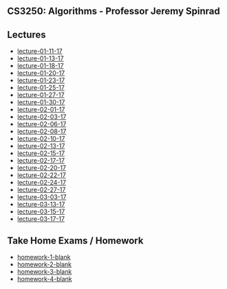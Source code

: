 ## CS3250: Algorithms - Professor Jeremy Spinrad

## Lectures
- [lecture-01-11-17](./lectures/lecture-01-11-17
)
- [lecture-01-13-17](./lectures/lecture-01-13-17
)
- [lecture-01-18-17](./lectures/lecture-01-18-17
)
- [lecture-01-20-17](./lectures/lecture-01-20-17
)
- [lecture-01-23-17](./lectures/lecture-01-23-17
)
- [lecture-01-25-17](./lectures/lecture-01-25-17
)
- [lecture-01-27-17](./lectures/lecture-01-27-17
)
- [lecture-01-30-17](./lectures/lecture-01-30-17
)
- [lecture-02-01-17](./lectures/lecture-02-01-17
)
- [lecture-02-03-17](./lectures/lecture-02-03-17
)
- [lecture-02-06-17](./lectures/lecture-02-06-17
)
- [lecture-02-08-17](./lectures/lecture-02-08-17
)
- [lecture-02-10-17](./lectures/lecture-02-10-17
)
- [lecture-02-13-17](./lectures/lecture-02-13-17
)
- [lecture-02-15-17](./lectures/lecture-02-15-17
)
- [lecture-02-17-17](./lectures/lecture-02-17-17
)
- [lecture-02-20-17](./lectures/lecture-02-20-17
)
- [lecture-02-22-17](./lectures/lecture-02-22-17
)
- [lecture-02-24-17](./lectures/lecture-02-24-17
)
- [lecture-02-27-17](./lectures/lecture-02-27-17
)
- [lecture-03-03-17](./lectures/lecture-03-03-17
)
- [lecture-03-13-17](./lectures/lecture-03-13-17
)
- [lecture-03-15-17](./lectures/lecture-03-15-17
)
- [lecture-03-17-17](./lectures/lecture-03-17-17
)

## Take Home Exams / Homework
- [homework-1-blank](./homework/homework-1-blank.pdf)
- [homework-2-blank](./homework/homework-2-blank.pdf)
- [homework-3-blank](./homework/homework-3-blank.pdf)
- [homework-4-blank](./homework/homework-4-blank.pdf)
